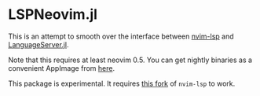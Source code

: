 # LSPNeovim.jl
This is an attempt to smooth over the interface between [nvim-lsp](https://github.com/neovim/nvim-lsp) and [LanguageServer.jl](https://github.com/julia-vscode/LanguageServer.jl).

Note that this requires at least neovim 0.5.  You can get nightly binaries as a convenient AppImage from [here](https://github.com/neovim/neovim/releases/download/nightly/nvim.appimage).

This package is experimental.  It requires [this
fork](https://github.com/ExpandingMan/nvim-lsp/tree/em/LSPNeovim) of `nvim-lsp` to work.
